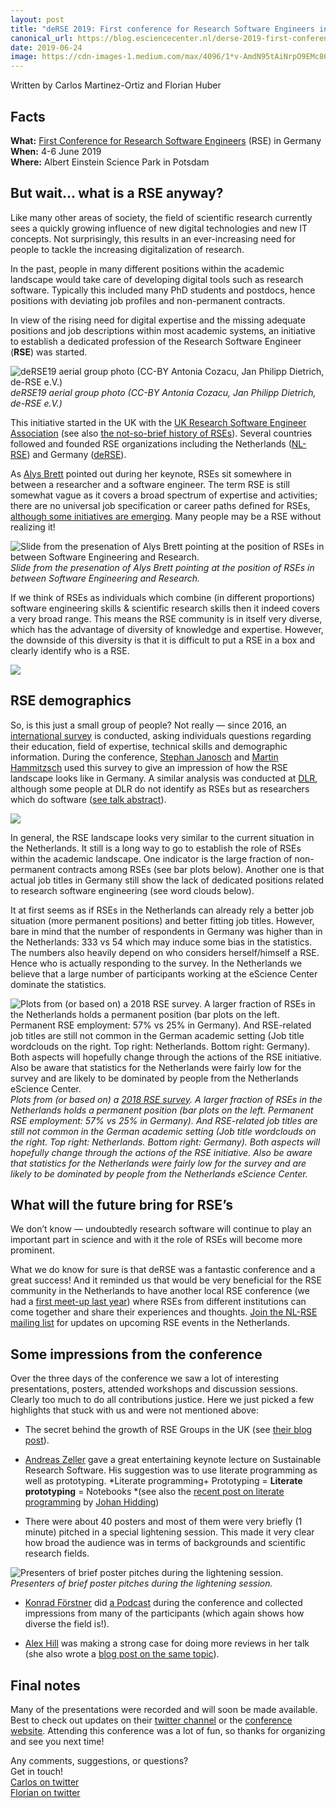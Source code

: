 ```yaml
---
layout: post
title: "deRSE 2019: First conference for Research Software Engineers in Germany"
canonical_url: https://blog.esciencecenter.nl/derse-2019-first-conference-for-research-software-engineers-in-germany-fa568e62ad00
date: 2019-06-24
image: https://cdn-images-1.medium.com/max/4096/1*v-AmdN95tAiNrpO9EMc86g.jpeg
---
```


Written by Carlos Martinez-Ortiz and Florian Huber

## Facts

**What:** [First Conference for Research Software Engineers](https://www.de-rse.org/en/conf2019/) (RSE) in Germany  
**When:** 4-6 June 2019  
**Where:** Albert Einstein Science Park in Potsdam

<!--break-->

## But wait… what is a RSE anyway?

Like many other areas of society, the field of scientific research currently sees a quickly growing influence of new digital technologies and new IT concepts. Not surprisingly, this results in an ever-increasing need for people to tackle the increasing digitalization of research.

In the past, people in many different positions within the academic landscape would take care of developing digital tools such as research software. Typically this included many PhD students and postdocs, hence positions with deviating job profiles and non-permanent contracts.

In view of the rising need for digital expertise and the missing adequate positions and job descriptions within most academic systems, an initiative to establish a dedicated profession of the Research Software Engineer (**RSE**) was started.

![deRSE19 aerial group photo (CC-BY Antonia Cozacu, Jan Philipp Dietrich, de-RSE e.V.)](https://cdn-images-1.medium.com/max/4096/1*v-AmdN95tAiNrpO9EMc86g.jpeg)*deRSE19 aerial group photo (CC-BY Antonia Cozacu, Jan Philipp Dietrich, de-RSE e.V.)*

This initiative started in the UK with the [UK Research Software Engineer Association](https://rse.ac.uk/) (see also [the not-so-brief history of RSEs](https://www.software.ac.uk/blog/2016-08-17-not-so-brief-history-research-software-engineers-0)). Several countries followed and founded RSE organizations including the Netherlands ([NL-RSE](http://nl-rse.org/)) and Germany ([deRSE](http://nl-rse.org/)).

As [Alys Brett](https://twitter.com/alysbrett) pointed out during her keynote, RSEs sit somewhere in between a researcher and a software engineer. The term RSE is still somewhat vague as it covers a broad spectrum of expertise and activities; there are no universal job specification or career paths defined for RSEs, [although some initiatives are emerging](https://www.kdl.kcl.ac.uk/blog/rse-career-development/). Many people may be a RSE without realizing it!

![Slide from the presenation of Alys Brett pointing at the position of RSEs in between Software Engineering and Research.](https://cdn-images-1.medium.com/max/2000/0*LHILpQZNZqtPdkhb)  
*Slide from the presenation of Alys Brett pointing at the position of RSEs in between Software Engineering and Research.*

If we think of RSEs as individuals which combine (in different proportions) software engineering skills & scientific research skills then it indeed covers a very broad range. This means the RSE community is in itself very diverse, which has the advantage of diversity of knowledge and expertise. However, the downside of this diversity is that it is difficult to put a RSE in a box and clearly identify who is a RSE.

![](https://cdn-images-1.medium.com/max/2000/0*J3KDe8ySfpOxzb3Z)

## RSE demographics

So, is this just a small group of people? Not really — since 2016, an [international survey](https://github.com/softwaresaved/international-survey/tree/master/analysis/2018) is conducted, asking individuals questions regarding their education, field of expertise, technical skills and demographic information. During the conference, [Stephan Janosch](https://twitter.com/StephanJanosch) and [Martin Hammitzsch](https://twitter.com/mrtnhmtz) used this survey to give an impression of how the RSE landscape looks like in Germany. A similar analysis was conducted at [DLR](https://www.dlr.de/dlr/en/), although some people at DLR do not identify as RSEs but as researchers which do software ([see talk abstract](https://derse19.uni-jena.de/derse19/talk/MQCZ3N/)).

![](https://cdn-images-1.medium.com/max/2000/0*m9ogy5N0x0CX1h7C)

In general, the RSE landscape looks very similar to the current situation in the Netherlands. It still is a long way to go to establish the role of RSEs within the academic landscape. One indicator is the large fraction of non-permanent contracts among RSEs (see bar plots below). Another one is that actual job titles in Germany still show the lack of dedicated positions related to research software engineering (see word clouds below).

It at first seems as if RSEs in the Netherlands can already rely a better job situation (more permanent positions) and better fitting job titles. However, bare in mind that the number of respondents in Germany was higher than in the Netherlands: 333 vs 54 which may induce some bias in the statistics. The numbers also heavily depend on who considers herself/himself a RSE. Hence who is actually responding to the survey. In the Netherlands we believe that a large number of participants working at the eScience Center dominate the statistics.

![Plots from (or based on) a [2018 RSE survey](https://github.com/softwaresaved/international-survey/tree/master/analysis/2018). A larger fraction of RSEs in the Netherlands holds a permanent position (bar plots on the left. Permanent RSE employment: 57% vs 25% in Germany). And RSE-related job titles are still not common in the German academic setting (Job title wordclouds on the right. Top right: Netherlands. Bottom right: Germany). Both aspects will hopefully change through the actions of the RSE initiative. Also be aware that statistics for the Netherlands were fairly low for the survey and are likely to be dominated by people from the Netherlands eScience Center.](https://cdn-images-1.medium.com/max/7600/1*0n9pVvWQSfDUDrwJdSDrEw.png)*Plots from (or based on) a [2018 RSE survey](https://github.com/softwaresaved/international-survey/tree/master/analysis/2018). A larger fraction of RSEs in the Netherlands holds a permanent position (bar plots on the left. Permanent RSE employment: 57% vs 25% in Germany). And RSE-related job titles are still not common in the German academic setting (Job title wordclouds on the right. Top right: Netherlands. Bottom right: Germany). Both aspects will hopefully change through the actions of the RSE initiative. Also be aware that statistics for the Netherlands were fairly low for the survey and are likely to be dominated by people from the Netherlands eScience Center.*

## What will the future bring for RSE’s

We don’t know — undoubtedly research software will continue to play an important part in science and with it the role of RSEs will become more prominent.

What we do know for sure is that deRSE was a fantastic conference and a great success! And it reminded us that would be very beneficial for the RSE community in the Netherlands to have another local RSE conference (we had a [first meet-up last year](http://nl-rse.org/2018/06/29/first-meetup.html)) where RSEs from different institutions can come together and share their experiences and thoughts. [Join the NL-RSE mailing list](http://nl-rse.org/pages/join.html) for updates on upcoming RSE events in the Netherlands.

## Some impressions from the conference

Over the three days of the conference we saw a lot of interesting presentations, posters, attended workshops and discussion sessions. Clearly too much to do all contributions justice. Here we just picked a few highlights that stuck with us and were not mentioned above:

* The secret behind the growth of RSE Groups in the UK (see [their blog post](https://www.software.ac.uk/blog/2018-04-11-secret-behind-growth-rse-groups-uk)).

* [Andreas Zeller](https://twitter.com/AndreasZeller) gave a great entertaining keynote lecture on Sustainable Research Software. His suggestion was to use literate programming as well as prototyping. 
*Literate programming+ Prototyping = **Literate prototyping** = Notebooks
*(see also the [recent post on literate programming](https://blog.esciencecenter.nl/entangled-1744448f4b9f) by [Johan Hidding](undefined))

* There were about 40 posters and most of them were very briefly (1 minute) pitched in a special lightening session. This made it very clear how broad the audience was in terms of backgrounds and scientific research fields.

![Presenters of brief poster pitches during the lightening session.](https://cdn-images-1.medium.com/max/3200/0*wfJTIrrkE3tX3ppF)*Presenters of brief poster pitches during the lightening session.*

* [Konrad Förstner](https://twitter.com/konradfoerstner) did [a Podcast](http://www.openscienceradio.org/2019/06/12/osr171-voices-from-de-rse-conference-2019-en/) during the conference and collected impressions from many of the participants (which again shows how diverse the field is!).

* [Alex Hill](https://twitter.com/alexhillphd) was making a strong case for doing more reviews in her talk 
(she also wrote a [blog post on the same topic](http://www.alexandra-hill.com/2018/06/25/the-art-of-giving-and-receiving-code-reviews/)).

## Final notes

Many of the presentations were recorded and will soon be made available. Best to check out updates on their [twitter channel](https://twitter.com/RSE_de) or the [conference website](https://www.de-rse.org/en/conf2019/index.html).
Attending this conference was a lot of fun, so thanks for organizing and see you next time!

Any comments, suggestions, or questions?  
Get in touch!  
[Carlos on twitter](https://twitter.com/neocarlitos)  
[Florian on twitter](https://twitter.com/me_datapoint)  
